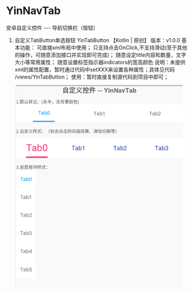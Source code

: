 # YinNavTab
安卓自定义控件 --- 导航切换栏（按钮）

1. 自定义TabButton单选按钮 YinTabButton  【Kotlin | 原创】
            版本：v1.0.0
            基本功能：
                        可直接xml布局中使用；
                        只支持点击OnClick,不支持滑动(至于其他的操作，可随意添加接口并实现即可完成)；
                        随意设定title内容和数量，文字大小等常用属性；
                        随意设置标签指示器indicators的宽高颜色
            说明：未提供xml的属性配置，暂时通过代码中setXXX来设置各种属性；具体见代码 /views/YinTabButton；
            使用：暂时直接复制源代码到项目中即可；

<div align=center><img src="images/img_nav_tab1.png"/></div>
